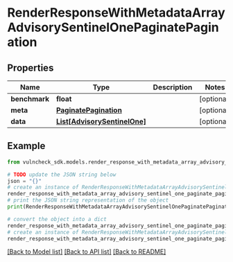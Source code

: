 # RenderResponseWithMetadataArrayAdvisorySentinelOnePaginatePagination


## Properties

Name | Type | Description | Notes
------------ | ------------- | ------------- | -------------
**benchmark** | **float** |  | [optional] 
**meta** | [**PaginatePagination**](PaginatePagination.md) |  | [optional] 
**data** | [**List[AdvisorySentinelOne]**](AdvisorySentinelOne.md) |  | [optional] 

## Example

```python
from vulncheck_sdk.models.render_response_with_metadata_array_advisory_sentinel_one_paginate_pagination import RenderResponseWithMetadataArrayAdvisorySentinelOnePaginatePagination

# TODO update the JSON string below
json = "{}"
# create an instance of RenderResponseWithMetadataArrayAdvisorySentinelOnePaginatePagination from a JSON string
render_response_with_metadata_array_advisory_sentinel_one_paginate_pagination_instance = RenderResponseWithMetadataArrayAdvisorySentinelOnePaginatePagination.from_json(json)
# print the JSON string representation of the object
print(RenderResponseWithMetadataArrayAdvisorySentinelOnePaginatePagination.to_json())

# convert the object into a dict
render_response_with_metadata_array_advisory_sentinel_one_paginate_pagination_dict = render_response_with_metadata_array_advisory_sentinel_one_paginate_pagination_instance.to_dict()
# create an instance of RenderResponseWithMetadataArrayAdvisorySentinelOnePaginatePagination from a dict
render_response_with_metadata_array_advisory_sentinel_one_paginate_pagination_from_dict = RenderResponseWithMetadataArrayAdvisorySentinelOnePaginatePagination.from_dict(render_response_with_metadata_array_advisory_sentinel_one_paginate_pagination_dict)
```
[[Back to Model list]](../README.md#documentation-for-models) [[Back to API list]](../README.md#documentation-for-api-endpoints) [[Back to README]](../README.md)


